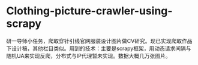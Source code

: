 # Clothing-picture-crawler-using-scrapy
研一导师小任务，爬取穿针引线官网服装设计图片做CV研究。现已实现爬取作品下设计稿，其他栏目类似。用到的技术：主要是scrapy框架，用动态请求间隔与随机UA来实现反爬，分布式与IP代理暂未实现。数据大概几万张图片。
